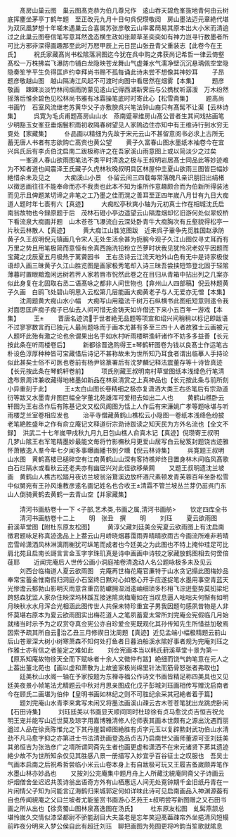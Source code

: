 <!-- { "loadSidebar": true } -->
　　髙房山巢云图　巢云图髙克恭为伯几尊兄作　逺山吞天碧危峯抜地青何由云树底挥麈坐茅亭丁鹤年题　至正改元九月十日句呉倪瓒敬阅　房山墨法迈元章絶代堪为双凤凰梦想十年嗟未遇巢云合喜属苏张彦敬云山率畧蕳易其原本出大小米而清逈过之此巢云图卷信笔写意耳然逸态横生政如张颠草圣奕奕如有神力岂寻行数墨者所可比方邪非深得画趣那至此时万厯甲辰上元日昆山张丑青父重装志【此卷今在王氏】
　　祝氏家藏髙尚书松隂落涧图迄今犹在呉中购之弗获尚记希哲一律云倚壑髙松一万株拂岩飞瀑防巾铺白龙隐映苍龙舞山气虚兼水气濡净壁沉沉悬瑀佩空堂隐隐奏笙竽平生负得匡庐约幸拜尚书赐不孤每诵此诗未尝不想像其神妙耳
　　子昂题彦敬越山图　越山隔涛江风起不可渡时向图中看居然在烟雾【本集】
　　题彦敬画　踈踈淡淡竹林间烟雨防蒙见逺山记得西湖新霁后与公擕杖听潺湲　万木纷然摇落后惟余碧色见松林尚书雅有冰霜操笔底时时寄此心【松雪斋集】
　　题髙尚书画竹　石室风流继老苏黄华父子亦敷腴呉兴笔法钟山裔只有髙髯不让渠【云林诗集】
　　呉寛为毛贞甫题髙房山山水　燕南蹙翠维房山髙公昔者生其间戏拈画笔少明豁玉女峯亚垂烟鬟积雨初收隔春树望见人家隖边住亦知中有王维诗行到水穷无覔处【家藏集】
　　仆品画以精细为先故于宋元云山不甚留意阅书必求上古所无蓄无唐人书者有志欲购亡髙赀也黄公望
　　黄子久富春山图水墨纸本袖卷今在宜兴呉氏后有李贞伯沈启南二跋极称许之在吾家溪山雨意图上或以简淡少之过矣
　　一峯道人春山欲雨图笔法不类平时清逸之极与王叔明岩居髙士同品此等妙迹难为不知者道也闻震泽王氏藏子久虎林秋晚叔明具区林屋仲圭夏山欲雨三图皆巨幅妙絶惜余未及见之
　　大痴溪山小景　仆留云间三四载每常落魄凡亲识朋旧出绢楮以徴恶画往往不能奉命而亦不我责也此本不知为谁所作意趣颇合而为伯新所得装池而见示且俾题某切谛之非笔之工乃墨之佳而滉之善耳至正四年嵗八月廿有九日大痴道人题时年七袠有六【真迹】
　　大痴松亭秋爽小轴为元初真士作在相城沈氏启南翁故物也今録原题于后　茂林石磴小亭边遥望云山隔澹烟却忆旧游何处似翠蛟桥下看流泉大痴画并题　山木苍苍飞瀑流白云深处卧青牛大痴胸次有丘壑貌得松亭一片秋云林散人【真迹】
　　黄大痴江山胜览图跋　近来呉子軰争先觅胜国赵承防黄子久王叔明倪元镇画几令宋人无处生活余甚为扼腕今观子久江山图仅寻丈耳而有万里之势且用笔极简而意恒有余真西施洗铅粉立苎萝时状我见犹怜况老奴乎因题而宝藏之戊辰夏五月极热于蓠薋园书　王右丞诗云江流天地外山色有无中是诗家极俊语却入画三昧黄子久江山胜览图是画家极秀笔却入诗三昧吾尝挟短笻登北固于轻隂薄暮时置眼黯澹闲远树若荠人家若唇市怳然此卷之在目归从青箱中拈出列之几案亦似此身复在北固取右丞二语髙咏之都非人间世物也【弇州山人四部稿】倪云林题黄子久画　白鸥飞处碧山明思入云松第几层能画大痴黄老子与人无爱亦无憎【本集】
　　沈周题黄大痴山水小幅　大痴写山用籀法千树万石纵横书此图纸短意则逺令我对面思匡庐痴子痴子已仙去人间可惜无金铸天如许借还下来小五百年一游戏【本集】
　　王
　　晋唐名迹流于世者絶无品题等项宣和绍兴间稍稍以标记即跋语不过寥寥数言而已独元人最尚题咏而于画本尤甚有多至三四十人者故雅士云画被元人题坏此殆有激之论也余谓果出名手如水村听雨楼畊渔轩诸作不妨多多益善【长元按此条在听雨楼卷后】
　　新都徐晋逸购得王琴鹤轩图卷为钱以良髙士作运笔古朴设色淳厚种种皆可宝藏惜后诗记不甚称故未为世所知乃耳食者谓出临摹人手持论似此甚矣士俗不可医也卷前有杨尹铭篆署后有沈梦麟记释法震董存等十诗皆真迹【长元按此条在琴鹤轩卷前】
　　项氏别藏王叔明南村草堂图纸本浅绛色行笔清逸布景周详兼收藏得地楮墨如新品在林泉清赏之上真神品也【长元按此条与前所刻小异重刻于此】
　　王太白山图长卷精细之极亦复潇洒大类王右丞笔后有宗泐道衍等跋又水墨青弁图巨幅全学董北苑雄浑可爱相去如出二人也
　　黄鹤山樵卧云轩图为王右丞作后有陈基记文又松风阁图为恬上人作后有宋濓姚广孝等题咏堪与听雨楼芝兰室卷相应发也
　　治平寺僧藏黄鹤山樵松云小隐图一卷纸本浅绛色纷披老笔絶胜盛年之作有俞立庵记文释道衍宗泐诗跋读之知天民为方外名流也【全文不録】　洪武二十七年嵗甲戌秋九月九日包山樵人俞真木记【真迹】倪瓒寄王叔明　几梦山隂王右军笔精墨妙最能文毎将竹影橅秋月更爱山居写白云秘笈封题饶古迹雅怀萧散逸人羣今年七夕闻多事曝画繙书到夕曛【倪云林诗集】
　　呉寛题王叔明山水图　黄鹤髙楼已槌碎空有江南黄鹤山山深有客持樵斧终日置身林木间临风髙歌白石烂隔水或看秋云还老夫亦有幽居兴对此径欲移柴闗
　　又题王叔明遗沈兰坡画　黄鹤山人樵古松踏月夜访兰坡翁浴鵞溪边放杯酒尺素顿发青芙蓉百年坐卧松雪中似舅宛有王孙风谁教彦逺名画记姓名也合收王清霜不管兰坡丛兰芽仍茁呉门东山人倒骑黄鹤去黄鹤一去青山空【并家藏集】

　　清河书画舫卷十一下
<子部,艺术类,书画之属,清河书画舫>
　　钦定四库全书
　　清河书画舫卷十二上
　　明　张丑　撰
　　明
　　刘珏
　　夏云欲雨图　葑溪草堂图【附杜东原友松图】
　　黄淳父藏刘廷美佥宪夏云欲雨图上有沈启南徴君题咏足称真迹逸品上上葢云山月峤晓烟暮霭雨弄晴晴欲雨古今画流所难非若晴峦雪岭潇洒风林淋漓雨榭犹可纵笔而成者也今廷美之为此图也不特上掩仲珪足可比肩北苑且启南长謌言言金玉字字珠玑真是诗中画画中诗较之家藏放鹤图相去何啻倍蓰耶
　　近闻完庵后人世传公画小洞庭袖卷清逸动人名公题咏极多未及见云
　　刘西台临梅道人夏云欲雨图　完庵再世梅花庵官亷特于山水贪记搨此图梅妙品奉常宝蓄金惟南假归洞庭小石室终日黙对心如憨心开手应遂捉笔水墨用事空青蓝天光惨澹云郁勃山影明灭雨意含重峦防巘拥湿润逺岫细琐多杉枏飞淙迸壑势莫抝梁圯跨怒森犹监人家杂住映深坞林蹊互接迷隂岚梅庵如在当叹息逼人咄咄夫何惭有如明月映秋水水月浑合光相涵此图传世人共保未特珍重宜子男我因题句感夙昔物是人非怀莫堪右原本为夏云欲雨图实出梅花道人之笔夙蓄夏太常所刘完庵佥宪假临几月始就绪当时示予为之叹赏夺真佥宪公亦自珍爱佥宪既观化其孙传知先生所惜益加敬焉因索予疏其所自云治乙丑三月修禊日沈周题【真迹】近见孟端小幅极精题云前山后山苍翠深大树小树寒萧森不知何处打鱼者日暮泊船溪水隂好事者规为完庵刘珏之作雅士亦有信之者鉴定之难如此
　　刘佥宪画本当以韩氏葑溪草堂十景为第一【原系知庵故物徐天全而下赋咏者十余人文徴仲冇跋】絶细而饶气韵笔意在元人之上葢出董北苑也【画以虚和萧散为上故鉴家极尚绵里针法而筋骨怒张者弗取也】
　　廷美秋山水阁一轴在予家按题为东禅寺福公作诗文书画皆精足称四美具也又见廷美夜景小帧笔法尤精题云中秋对月思亲图成化戊子彭城刘珏画相传写赠沈启南者今在顾氏二画堪为伯仲【皇明书画如林纪之则不可胜纪余采其冠絶者着于篇】
　　题刘完庵山水青李来禽写未闲又将墨法画溪山疎云古木苍苍笔犹出龙跳虎卧闲【石田诗集】
　　刘珏廷美以书画显天顺间同时杜琼徐有贞马愈沈贞吉恒吉祝允明王宠并能写山近世莫及琼字用嘉博雅清修人伦师表其画本世颇有之源出沈遇而丽遒过人品在徐贲陈惟允之下其丹崖碧嶂图絶胜有贞字元玉以复辟勲封武功伯山水清劲不凡马愈字抑之亦第进士书法清劲画登逸品贞吉乃启南世父画师董源可亚刘廷美其弟恒吉为张浩彦广之壻所谓同斋先生者也画更虚和潇洒不在宋元诸贤下苐其遗迹絶少故不为世所知余仅见其胜感八景一册描写入妙宜乎百谷征士之叹服也　吾吴士气画本启南之后祝希哲尝临小米云山卷本身上有自跋极可玩又王履吉蚤嵗颇弄笔作水墨山林亦妙品也
　　又按刘公完庵集中题月舟上人所藏沈絸庵同斋父子诗画云炉烟僧舍坐迟迟共羡诗翁出语奇方外有山栖惠远人间无处覔钟期千金旧纸丹青在一片闲情父子知为问能言辽海鹤归来城郭定何如详味此诗可见启南画品入神渊源葢有自也传闻絸庵之父曰兰坡者尤能鉴赏书画游心艺苑王叔明尝写新图赠之又石田书画之所从出也【徐贲蜀山图林泉髙逸图在汤氏】
　　杜东原友松图　虬髯燕颔总堪怜嵗久交情似漆坚都尉不骄能刮目大夫虽老是忘年笑迎髙葢疎帘外坐挹清风短榻前昨夜分明来入梦公侯自此有超迁刘珏　聊把画图为苑囿更将吟韵当笙歌就隂息
